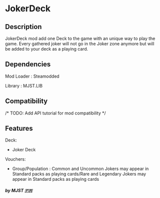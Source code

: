 # JokerDeck

## Description
JokerDeck mod add one Deck to the game with an unique way to play the game. Every gathered joker will not go in the Joker zone anymore but will be added to your deck as a playing card.

## Dependencies

Mod Loader : Steamodded

Library : MJST.LIB

## Compatibility

/* TODO: Add API tutorial for mod compatibility */

## Features

Deck:
- Joker Deck

Vouchers:
- Group/Population : Common and Uncommon Jokers may appear in Standard packs as playing cards/Rare and Legendary Jokers may appear in Standard packs as playing cards

##### by MJST 🇫🇷
